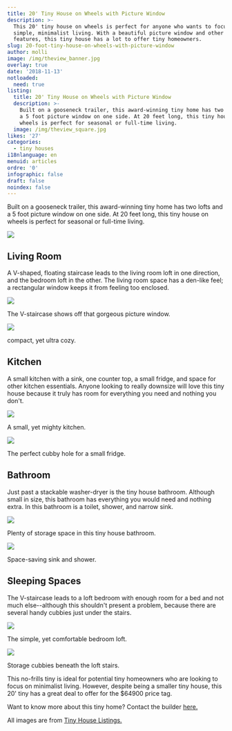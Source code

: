 ```yaml
---
title: 20' Tiny House on Wheels with Picture Window
description: >-
  This 20' tiny house on wheels is perfect for anyone who wants to focus on
  simple, minimalist living. With a beautiful picture window and other unique
  features, this tiny house has a lot to offer tiny homeowners. 
slug: 20-foot-tiny-house-on-wheels-with-picture-window
author: molli
image: /img/theview_banner.jpg
overlay: true
date: '2018-11-13'
notloaded:
  need: true
listing:
  title: 20' Tiny House on Wheels with Picture Window
  description: >-
    Built on a gooseneck trailer, this award-winning tiny home has two lofts and
    a 5 foot picture window on one side. At 20 feet long, this tiny house on
    wheels is perfect for seasonal or full-time living. 
  image: /img/theview_square.jpg
likes: '27'
categories:
  - tiny houses
i18nlanguage: en
menuid: articles
ordre: '0'
infographic: false
draft: false
noindex: false
---
```

Built on a gooseneck trailer, this award-winning tiny home has two lofts and a 5 foot picture window on one side. At 20 feet long, this tiny house on wheels is perfect for seasonal or full-time living. 

![](/img/theview.jpeg)

## Living Room

A V-shaped, floating staircase leads to the living room loft in one direction, and the bedroom loft in the other. The living room space has a den-like feel; a rectangular window keeps it from feeling too enclosed. 

![](/img/theview2.jpeg)

<span class="figcaption">The V-staircase shows off that gorgeous picture window.</span>

![](/img/theview3.jpeg)

<span class="figcaption">compact, yet ultra cozy.</span>

## Kitchen

A small kitchen with a sink, one counter top, a small fridge, and space for other kitchen essentials. Anyone looking to really downsize will love this tiny house because it truly has room for everything you need and nothing you don't.

![](/img/theview4.jpeg)

<span class="figcaption">A small, yet mighty kitchen.</span>

![](/img/theview5.jpeg)

<span class="figcaption">The perfect cubby hole for a small fridge.</span>

## Bathroom

Just past a stackable washer-dryer is the tiny house bathroom. Although small in size, this bathroom has everything you would need and nothing extra. In this bathroom is a toilet, shower, and narrow sink. 

![](/img/theview6.jpeg)

<span class="figcaption">Plenty of storage space in this tiny house bathroom.</span>

![](/img/theview7.jpeg)

<span class="figcaption">Space-saving sink and shower.</span>

## Sleeping Spaces

The V-staircase leads to a loft bedroom with enough room for a bed and not much else--although this shouldn't present a problem, because there are several handy cubbies just under the stairs. 

![](/img/theview8.jpeg)

<span class="figcaption">The simple, yet comfortable bedroom loft.</span>

![](/img/theview9.jpeg)

<span class="figcaption">Storage cubbies beneath the loft stairs.</span>

This no-frills tiny is ideal for potential tiny homeowners who are looking to focus on minimalist living. However, despite being a smaller tiny house, this 20' tiny has a great deal to offer for the $64900 price tag. 

Want to know more about this tiny home? Contact the builder [here.](https://tinyhousechattanooga.com/contact/)

All images are from [Tiny House Listings.](https://tinyhouselistings.com/listings/cleveland-tn-12-award-winning-20ft-thow-with-huge-porthole-window-by-award-winning-builder)
